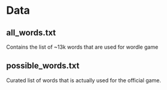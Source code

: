 # Data
## all_words.txt
Contains the list of ~13k words that are used for wordle game

## possible_words.txt
Curated list of words that is actually used for the official game.
